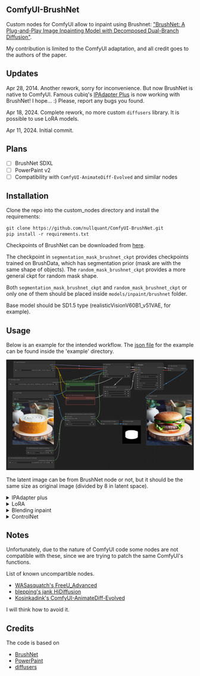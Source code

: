 ## ComfyUI-BrushNet

Custom nodes for ComfyUI allow to inpaint using Brushnet:  ["BrushNet: A Plug-and-Play Image Inpainting Model with Decomposed Dual-Branch Diffusion"](https://arxiv.org/abs/2403.06976).

My contribution is limited to the ComfyUI adaptation, and all credit goes to the authors of the paper.

## Updates

Apr 28, 2014. Another rework, sorry for inconvenience. But now BrushNet is native to ComfyUI. Famous cubiq's [IPAdapter Plus](https://github.com/cubiq/ComfyUI_IPAdapter_plus) is now working with BrushNet! I hope... :) Please, report any bugs you found.

Apr 18, 2024. Complete rework, no more custom `diffusers` library. It is possible to use LoRA models.

Apr 11, 2024. Initial commit.

## Plans

- [ ] BrushNet SDXL
- [ ] PowerPaint v2
- [ ] Compatibility with `ComfyUI-AnimateDiff-Evolved` and similar nodes

## Installation

Clone the repo into the custom_nodes directory and install the requirements:

```
git clone https://github.com/nullquant/ComfyUI-BrushNet.git
pip install -r requirements.txt
```

Checkpoints of BrushNet can be downloaded from [here](https://drive.google.com/drive/folders/1fqmS1CEOvXCxNWFrsSYd_jHYXxrydh1n?usp=drive_link). 

The checkpoint in `segmentation_mask_brushnet_ckpt` provides checkpoints trained on BrushData, which has segmentation prior (mask are with the same shape of objects). The `random_mask_brushnet_ckpt` provides a more general ckpt for random mask shape.

Both `segmentation_mask_brushnet_ckpt` and `random_mask_brushnet_ckpt` or only one of them should be placed inside `models/inpaint/brushnet` folder.

Base model should be SD1.5 type (realisticVisionV60B1_v51VAE, for example).

## Usage

Below is an example for the intended workflow. The [json file](example/BrushNet_basic.json) for the example can be found inside the 'example' directory.

![example workflow](example/BrushNet_basic.png?raw=true)

The latent image can be from BrushNet node or not, but it should be the same size as original image (divided by 8 in latent space).

<details>
  <summary>IPAdapter plus</summary>
  
[json file](example/BrushNet_with_IPA.json)

![example workflow](example/BrushNet_with_IPA.png?raw=true)

</details>

<details>
  <summary>LoRA</summary>
  
[json file](example/BrushNet_with_LoRA.json)

![example workflow](example/BrushNet_with_LoRA.png?raw=true)

</details>

<details>
  <summary>Blending inpaint</summary>

Sometimes inference and VAE broke image, so you need to blend inpaint image with the original: [json file](example/BrushNet_inpaint.json)

![example workflow](example/BrushNet_inpaint.png?raw=true)

You can see blurred and broken text after inpainting in the first image and how I suppose to repair it.

</details>

<details>
  <summary>ControlNet</summary>

[json file](example/BrushNet_with_CN.json)

![example workflow](example/BrushNet_with_CN.png?raw=true)

</details>


## Notes

Unfortunately, due to the nature of ComfyUI code some nodes are not compatible with these, since we are trying to patch the same ComfyUI's functions. 

List of known uncompartible nodes.

- [WASasquatch's FreeU_Advanced](https://github.com/WASasquatch/FreeU_Advanced/tree/main)
- [blepping's jank HiDiffusion](https://github.com/blepping/comfyui_jankhidiffusion)
- [Kosinkadink's ComfyUI-AnimateDiff-Evolved](https://github.com/Kosinkadink/ComfyUI-AnimateDiff-Evolved)

I will think how to avoid it.

## Credits

The code is based on 

- [BrushNet](https://github.com/TencentARC/BrushNet)
- [PowerPaint](https://github.com/zhuang2002/PowerPaint)
- [diffusers](https://github.com/huggingface/diffusers)

